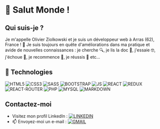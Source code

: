# 👋 Salut Monde !

##  Qui suis-je ?
Je m'appelle Olivier Ziolkowski et je suis un développeur web à Arras (62), France !
🌱 Je suis toujours en quête d'améliorations dans ma pratique et avide de nouvelles connaissances : je cherche 🔍, je lis la doc 📖, j'essaie 🤓, j'échoue 🤔, je recommence 🔄, je réussis 💪 etc...

## 💾 Technologies
![HTML5](https://img.shields.io/badge/HTML5-E34F26?style=for-the-badge&logo=html5&logoColor=white) ![CSS3](https://img.shields.io/badge/CSS3-1572B6?style=for-the-badge&logo=css3&logoColor=white) ![SASS](https://img.shields.io/badge/Sass-CC6699?style=for-the-badge&logo=sass&logoColor=white) ![BOOTSTRAP](https://img.shields.io/badge/Bootstrap-563D7C?style=for-the-badge&logo=bootstrap&logoColor=white) ![JS](https://img.shields.io/badge/JavaScript-323330?style=for-the-badge&logo=javascript&logoColor=F7DF1E) ![REACT](https://img.shields.io/badge/React-20232A?style=for-the-badge&logo=react&logoColor=61DAFB) ![REDUX](https://img.shields.io/badge/Redux-593D88?style=for-the-badge&logo=redux&logoColor=white) ![REACT-ROUTER](https://img.shields.io/badge/React_Router-CA4245?style=for-the-badge&logo=react-router&logoColor=white) ![PHP](https://img.shields.io/badge/PHP-777BB4?style=for-the-badge&logo=php&logoColor=white) ![MYSQL](https://img.shields.io/badge/MySQL-00000F?style=for-the-badge&logo=mysql&logoColor=white) ![MARKDOWN](	https://img.shields.io/badge/Markdown-000000?style=for-the-badge&logo=markdown&logoColor=white)

## Contactez-moi
-  Visitez mon profil LinkedIn : [![LINKEDIN](https://img.shields.io/badge/LinkedIn-0077B5?style=for-the-badge&logo=linkedin&logoColor=white)](https://www.linkedin.com/in/olivier-ziolkowski/)
- 📫 Envoyez-moi un e-mail : [![GMAIL](https://img.shields.io/badge/Gmail-D14836?style=for-the-badge&logo=gmail&logoColor=white)](mailto:olivier.ziolkowski@gmail.com)

<!---
OlivierZiolkowski/OlivierZiolkowski is a ✨ special ✨ repository because its `README.md` (this file) appears on your GitHub profile.
You can click the Preview link to take a look at your changes.
--->
